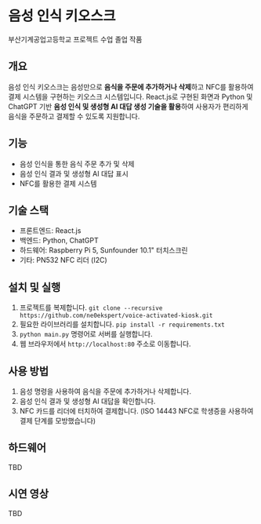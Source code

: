 
# 음성 인식 키오스크

부산기계공업고등학교 프로젝트 수업 졸업 작품

## 개요

음성 인식 키오스크는 음성만으로 **음식을 주문에 추가하거나 삭제**하고 NFC를 활용하여 결제 시스템을 구현하는 키오스크 시스템입니다.
React.js로 구현된 화면과 Python 및 ChatGPT 기반 **음성 인식 및 생성형 AI 대답 생성 기술을 활용**하여 사용자가 편리하게 음식을 주문하고 결제할 수 있도록 지원합니다.

## 기능

* 음성 인식을 통한 음식 주문 추가 및 삭제
* 음성 인식 결과 및 생성형 AI 대답 표시
* NFC를 활용한 결제 시스템

## 기술 스택

* 프론트엔드: React.js
* 백엔드: Python, ChatGPT
* 하드웨어: Raspberry Pi 5, Sunfounder 10.1" 터치스크린
* 기타: PN532 NFC 리더 (I2C)

## 설치 및 실행

1. 프로젝트를 복제합니다. `git clone --recursive https://github.com/ne0ekspert/voice-activated-kiosk.git`
2. 필요한 라이브러리를 설치합니다. `pip install -r requirements.txt`
3. `python main.py` 명령어로 서버를 실행합니다.
4. 웹 브라우저에서 `http://localhost:80` 주소로 이동합니다.

## 사용 방법

1. 음성 명령을 사용하여 음식을 주문에 추가하거나 삭제합니다.
2. 음성 인식 결과 및 생성형 AI 대답을 확인합니다.
3. NFC 카드를 리더에 터치하여 결제합니다. (ISO 14443 NFC로 학생증을 사용하여 결제 단계를 모방했습니다)

## 하드웨어

TBD

## 시연 영상

TBD
